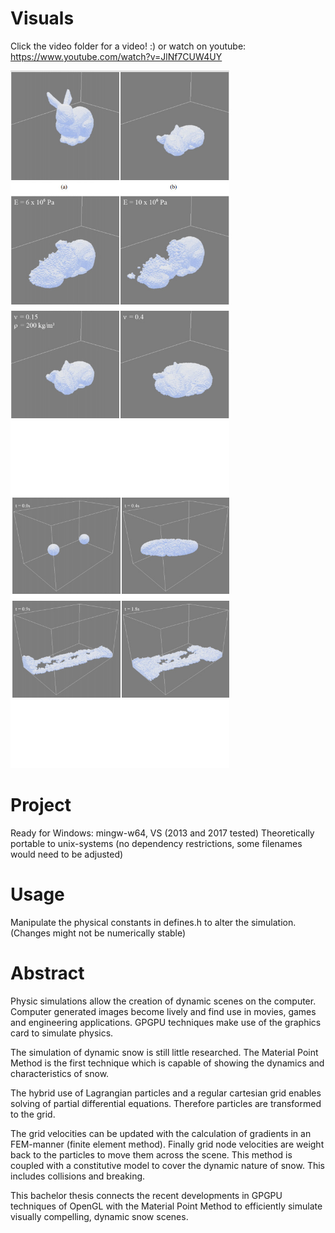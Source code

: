 Visuals
====
Click the video folder for a video! :)
or watch on youtube: https://www.youtube.com/watch?v=JlNf7CUW4UY

<img src="https://github.com/MeyerFabian/snow/blob/master/video_and_thesis/young.jpg" width="350"><img src="https://github.com/MeyerFabian/snow/blob/master/video_and_thesis/coll.jpg" width="350">

Project
====
Ready for Windows: mingw-w64, VS (2013 and 2017 tested)
Theoretically portable to unix-systems (no dependency restrictions, some filenames would need to be adjusted)

Usage
====
Manipulate the physical constants in defines.h to alter the simulation. (Changes might not be numerically stable) 

Abstract
=====

Physic simulations allow the creation of dynamic scenes on the computer. Computer generated images become lively and find use in movies, games and engineering applications. GPGPU techniques make use of the graphics card to simulate physics. 

The simulation of dynamic snow is still little researched. The Material Point Method is the first technique which is capable of showing the dynamics and characteristics of snow.

The hybrid use of Lagrangian particles and a regular cartesian grid enables solving of partial differential equations. Therefore particles are transformed to the grid.

The grid velocities can be updated with the calculation of gradients in an FEM-manner (finite element method). Finally grid node velocities are weight back to the particles to move them across the scene. This method is coupled with a constitutive model to cover the dynamic nature of snow. This includes collisions and breaking.

This bachelor thesis connects the recent developments in GPGPU techniques of OpenGL with the Material Point Method to efficiently simulate visually compelling, dynamic snow scenes.


